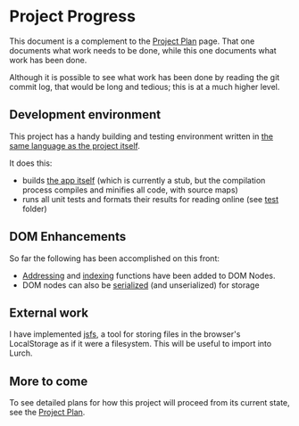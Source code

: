 
# Project Progress

This document is a complement to the [Project Plan](plan.md.html) page.
That one documents what work needs to be done, while this one documents what
work has been done.

Although it is possible to see what work has been done by reading the git
commit log, that would be long and tedious; this is at a much higher level.

## Development environment

This project has a handy building and testing environment written in [the
same language as the project itself](http://coffeescript.org/#literate).

It does this:
 * builds [the app itself](../app/)
   (which is currently a stub, but the compilation process compiles and
   minifies all code, with source maps)
 * runs all unit tests and formats their results for reading online (see
   [test](test) folder)

## DOM Enhancements

So far the following has been accomplished on this front:
 * [Addressing](../src/domutils.litcoffee#address) and [indexing](
   ../src/domutils.litcoffee#index) functions have been added to DOM Nodes.
 * DOM nodes can also be [serialized](
   ../src/domutils.litcoffee#serialization) (and unserialized) for storage

## External work

I have implemented [jsfs](http://github.com/nathancarter/jsfs), a tool for
storing files in the browser's LocalStorage as if it were a filesystem.
This will be useful to import into Lurch.

## More to come

To see detailed plans for how this project will proceed from its
current state, see the [Project Plan](plan.md).
